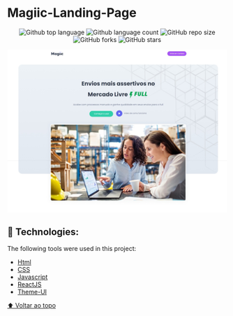 # Magiic-Landing-Page

<!---Esses são exemplos. Veja https://shields.io para outras pessoas ou para personalizar este conjunto de escudos. Você pode querer incluir dependências, status do projeto e informações de licença aqui--->

<p align="center">
  <img alt="Github top language" src="https://img.shields.io/github/languages/top/andersondinizdev/magiic-lp?style=for-the-badge">
  
  <img alt="Github language count" src="https://img.shields.io/github/languages/count/andersondinizdev/magiic-lp?style=for-the-badge">
  
  <img alt="GitHub repo size" src="https://img.shields.io/github/repo-size/andersondinizdev/magiic-lp?style=for-the-badge">

  <img alt="GitHub forks" src="https://img.shields.io/github/forks/andersondinizdev/magiic-lp?style=for-the-badge">
    
  <img alt="GitHub stars" src="https://img.shields.io/github/stars/andersondinizdev/magiic-lp?style=for-the-badge"/> 

</p>

<p align="center">
<img src="https://raw.githubusercontent.com/AndersonDinizDev/projects-thumbnail/master/magiic-lp.png" alt="exemplo imagem"/>
 </p>


## 🚀 Technologies:

The following tools were used in this project:

- [Html](https://developer.mozilla.org/pt-BR/docs/Web/HTML/Element/html/)  
- [CSS](https://developer.mozilla.org/pt-BR/docs/Web/CSS) 
- [Javascript](https://developer.mozilla.org/pt-BR/docs/Web/JavaScript)
- [ReactJS](https://react.dev/)
- [Theme-UI](https://theme-ui.com/)

[⬆ Voltar ao topo](#Magiic-Landing-Page)<br>

